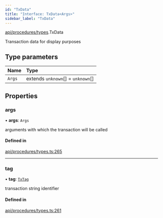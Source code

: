 ```yaml
---
id: "TxData"
title: "Interface: TxData<Args>"
sidebar_label: "TxData"
---
```


[api/procedures/types](../../../../../modules/API/Procedures/Types/Types.md).TxData

Transaction data for display purposes

## Type parameters

| Name | Type |
| :------ | :------ |
| `Args` | extends `unknown`[] = `unknown`[] |

## Properties

### args

• **args**: `Args`

arguments with which the transaction will be called

#### Defined in

[api/procedures/types.ts:265](https://github.com/PolymeshAssociation/polymesh-sdk/blob/995f17653/src/api/procedures/types.ts#L265)

___

### tag

• **tag**: [`TxTag`](../../../../../modules/Generated/Types/Types.md#txtag)

transaction string identifier

#### Defined in

[api/procedures/types.ts:261](https://github.com/PolymeshAssociation/polymesh-sdk/blob/995f17653/src/api/procedures/types.ts#L261)

